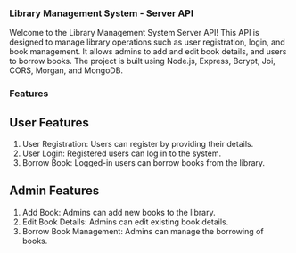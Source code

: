 ### Library Management System - Server API

Welcome to the Library Management System Server API! This API is designed to manage library operations such as user registration, login, and book management. It allows admins to add and edit book details, and users to borrow books. The project is built using Node.js, Express, Bcrypt, Joi, CORS, Morgan, and MongoDB.

### Features

## User Features

1. User Registration: Users can register by providing their details.
2. User Login: Registered users can log in to the system.
3. Borrow Book: Logged-in users can borrow books from the library.

## Admin Features

1. Add Book: Admins can add new books to the library.
2. Edit Book Details: Admins can edit existing book details.
3. Borrow Book Management: Admins can manage the borrowing of books.
